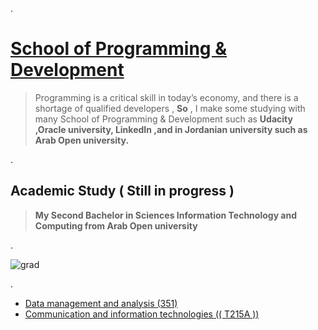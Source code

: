 
.


# [School of Programming & Development](https://www.udacity.com/school-of-programming)



> Programming is a critical skill in today’s economy, and there is a shortage of qualified developers , **So** , I make some studying with many School of Programming & Development such as **Udacity ,Oracle university, LinkedIn ,and in Jordanian university such as Arab Open university.**




.




## 		Academic Study  ( Still in progress )



> **My Second Bachelor in Sciences Information Technology and Computing from Arab Open university** 



.

![grad](https://user-images.githubusercontent.com/36210723/120186255-eeb9ed80-c21b-11eb-961a-4f445f319ed8.png)

.




- [ Data management and analysis (351)](https://github.com/nancyalaswad90/University-Study-351Data-management-and-analysis)
- [Communication and information technologies  (( T215A )) ](https://github.com/nancyalaswad90/Communication-and-information-technologies-/blob/main/README.md)
